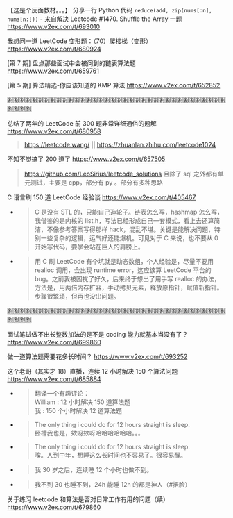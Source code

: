 
【这是个反面教材。。。】 分享一行 Python 代码 `reduce(add, zip(nums[:n], nums[n:]))` - 来自解决 Leetcode #1470. Shuffle the Array 一题 https://www.v2ex.com/t/693010

我想问一道 LeetCode 变形题：（70）爬楼梯（变形） https://www.v2ex.com/t/680924

[第 7 期] 盘点那些面试中会被问到的链表算法题 https://www.v2ex.com/t/659761

[第 5 期] 算法精选-你应该知道的 KMP 算法 https://www.v2ex.com/t/652852

:u5272::u5272::u5272::u5272::u5272::u5272::u5272::u5272::u5272::u5272::u5272::u5272::u5272::u5272::u5272::u5272::u5272::u5272::u5272::u5272::u5272::u5272::u5272::u5272::u5272::u5272::u5272::u5272::u5272::u5272::u5272::u5272::u5272::u5272::u5272::u5272::u5272::u5272::u5272::u5272:

总结了两年的 LeetCode 前 300 题非常详细通俗的题解 https://www.v2ex.com/t/680958
> https://leetcode.wang/ || https://zhuanlan.zhihu.com/leetcode1024

不知不觉搞了 200 道了 https://www.v2ex.com/t/657505
> https://github.com/LeoSirius/leetcode_solutions 且除了 sql 之外都有单元测试，主要是 cpp，部分有 py 。部分有多种思路

C 语言刷 150 道 LeetCode 经验谈 https://www.v2ex.com/t/405467
- > C 是没有 STL 的，只能自己造轮子。链表怎么写，hashmap 怎么写，我借鉴的是内核的 list.h，写法已经形成自己一套模式，看上去还算简洁，不像参考答案写得那样 hack，混乱不堪。关键是能解决问题，特别一些复杂的逻辑，运气好还能爆机。可见对于 C 来说，也不要从 0 开始写代码，要学会站在巨人的肩膀上。
- > 用 C 刷 LeetCode 有个坑就是动态数组，个人经验是，尽量不要用 realloc 调用，会出现 runtime error，这应该算 LeetCode 平台的 bug。之前我被困扰了好久，后来终于想出了用手写 realloc 的办法，方法是，用两倍内存扩容，手动拷贝元素，释放原指针，赋值新指针。步骤很繁琐，但再也没出问题。

:u5272::u5272::u5272::u5272::u5272::u5272::u5272::u5272::u5272::u5272::u5272::u5272::u5272::u5272::u5272::u5272::u5272::u5272::u5272::u5272::u5272::u5272::u5272::u5272::u5272::u5272::u5272::u5272::u5272::u5272::u5272::u5272::u5272::u5272::u5272::u5272::u5272::u5272::u5272::u5272:

面试笔试做不出长整数加法的是不是 coding 能力就基本当没有了？ https://www.v2ex.com/t/699860

做一道算法题需要花多长时间？ https://www.v2ex.com/t/693252

这个老哥（其实才 18）直播，连续 12 小时解决 150 个算法问题 https://www.v2ex.com/t/685884
- > 翻译一个有趣评论：<br> William : 12 小时解决 150 道算法题 <br> 我 : 150 个小时解决 12 道算法题
- > The only thing i could do for 12 hours straight is sleep. <br> 卧槽我也是，欸呀欸呀哈哈哈哈哈哈。。。
- > The only thing i could do for 12 hours straight is sleep. <br> 唉。人到中年，想睡这么长时间也不容易了。很容易醒。
- > 我 30 岁之后，连续睡 12 个小时也做不到。
- > 我不到 30 也睡不到，24h 能睡 12h 的都是神人（#捂脸）

关于练习 leetcode 和算法是否对日常工作有用的问题（续） https://www.v2ex.com/t/679860
